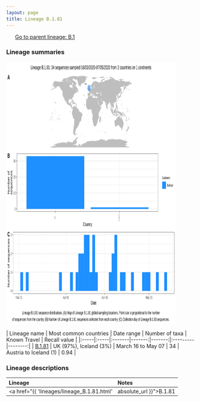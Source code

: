 ```yaml
---
layout: page
title: Lineage B.1.81
---
```




<p>
<ul class="actions small">
	 <a href="{{ 'lineages/lineage_B.1.html' | absolute_url }}" class="button special fit">Go to parent lineage: B.1</a>
</ul>
</p>
<h3> Lineage summaries</h3>

<img src="../assets/images/B.1.81.svg" alt="B.1.81 lineage summary figure" width="90%" height="700px" />


| Lineage name | Most common countries | Date range | Number of taxa | Known Travel | Recall value |
|:-----|:-----|:-------|-------:|-------:|:---------|--------:|
| <a href="{{ 'lineages/lineage_B.1.81.html' | absolute_url }}">B.1.81</a> | UK (97%), Iceland (3%) | March 16 to May 07 | 34 | Austria to Iceland (1) | 0.94 |

<h3>Lineage descriptions</h3>

| Lineage | Notes |
|:-----|:-----|
| <a href="{{ 'lineages/lineage_B.1.81.html' | absolute_url }}">B.1.81</a> | English lineage |

